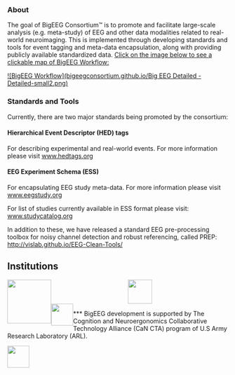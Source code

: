 ### About

The goal of BigEEG Consortium™ is to promote and facilitate large-scale analysis (e.g. meta-study) of EEG and other data modalities related to real-world neuroimaging. This is implemented through developing standards and tools for event tagging and meta-data encapsulation, along with providing publicly available standardized data. [Click on the image below to see a clickable map of BigEEG Workflow:](https://www.lucidchart.com/documents/view/bb49ce41-b461-4c82-8fa5-855bf45d97b0)

[![BigEEG Workflow](bigeegconsortium.github.io/Big EEG Detailed - Detailed-small2.png)](https://www.lucidchart.com/documents/view/bb49ce41-b461-4c82-8fa5-855bf45d97b0) 

### Standards and Tools
 
Currently, there are two major standards being promoted by the consortium:

#### Hierarchical Event Descriptor (HED) tags

For describing experimental and real-world events. For more information please visit www.hedtags.org

#### EEG Experiment Schema (ESS)

For encapsulating EEG study meta-data. For more information please visit www.eegstudy.org

For list of studies currently available in ESS format please visit: www.studycatalog.org

In addition to these, we have released a standard EEG pre-processing toolbox for noisy channel detection and robust referencing, called PREP: http://vislab.github.io/EEG-Clean-Tools/

## Institutions
<div width = "100%">
<div width = "100%" align = "center" style="float:left">
<a href="http://qusp.io"  align="center"><img src="bigeegconsortium.github.io/qusp-labs-thick-logo-400px.png" align="center" height="100px" ></a>
</div>
<div width = "100%" align = "center" style="float:center; overflow: hidden">
<a href="http://visual.cs.utsa.edu/"  align="center" ><img src="bigeegconsortium.github.io/utsa_logo.png" align="center" height="55px" ></a>
</div>
<div width = "100%" align = "center" style="float:left">
<a href="http://sccn.ucsd.edu"  align="center"><img src="bigeegconsortium.github.io/ucsd-logo.png" align="centeer" height="50px" ></a>
</div>
</div>
<p/>
***
BigEEG development is supported by The Cognition and Neuroergonomics Collaborative Technology Alliance (CaN CTA) program of U.S Army Research Laboratory (ARL).
<div width = "100%">
<div width = "100%" align = "center" style="float:left">
<a href="http://www.arl.army.mil/"  align="center"><img src="bigeegconsortium.github.io/ARL_logo.png" align="centeer" height="50px" ></a>
</div>
</div>
<p/>
